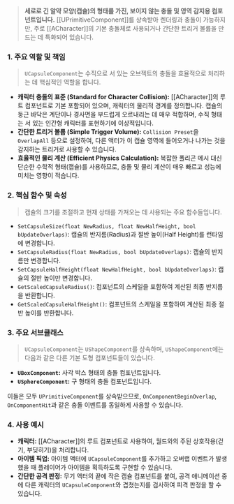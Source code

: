 > **세로로 긴 알약 모양(캡슐)의 형태를 가진, 보이지 않는 충돌 및 영역 감지용 컴포넌트입니다.** [[UPrimitiveComponent]]를 상속받아 렌더링과 충돌이 가능하지만, 주로 [[ACharacter]]의 기본 충돌체로 사용되거나 간단한 트리거 볼륨을 만드는 데 특화되어 있습니다.

### **1. 주요 역할 및 책임**
> `UCapsuleComponent`는 수직으로 서 있는 오브젝트의 충돌을 효율적으로 처리하는 데 핵심적인 역할을 합니다.
* **캐릭터 충돌의 표준 (Standard for Character Collision):**
    [[ACharacter]]의 루트 컴포넌트로 기본 포함되어 있으며, 캐릭터의 물리적 경계를 정의합니다. 캡슐의 둥근 바닥은 계단이나 경사면을 부드럽게 오르내리는 데 매우 적합하며, 수직 형태는 서 있는 인간형 캐릭터를 표현하기에 이상적입니다.
* **간단한 트리거 볼륨 (Simple Trigger Volume):**
    `Collision Preset`을 `OverlapAll` 등으로 설정하여, 다른 액터가 이 캡슐 영역에 들어오거나 나가는 것을 감지하는 트리거로 사용할 수 있습니다.
* **효율적인 물리 계산 (Efficient Physics Calculation):**
    복잡한 폴리곤 메시 대신 단순한 수학적 형태(캡슐)를 사용하므로, 충돌 및 물리 계산이 매우 빠르고 성능에 미치는 영향이 적습니다.

### **2. 핵심 함수 및 속성**
> 캡슐의 크기를 조절하고 현재 상태를 가져오는 데 사용되는 주요 함수들입니다.
* `SetCapsuleSize(float NewRadius, float NewHalfHeight, bool bUpdateOverlaps)`:
    캡슐의 반지름(Radius)과 절반 높이(Half Height)를 런타임에 변경합니다.
* `SetCapsuleRadius(float NewRadius, bool bUpdateOverlaps)`:
    캡슐의 반지름만 변경합니다.
* `SetCapsuleHalfHeight(float NewHalfHeight, bool bUpdateOverlaps)`:
    캡슐의 절반 높이만 변경합니다.
* `GetScaledCapsuleRadius()`:
    컴포넌트의 스케일을 포함하여 계산된 최종 반지름을 반환합니다.
* `GetScaledCapsuleHalfHeight()`:
    컴포넌트의 스케일을 포함하여 계산된 최종 절반 높이를 반환합니다.

### **3. 주요 서브클래스**
> `UCapsuleComponent`는 `UShapeComponent`를 상속하며, `UShapeComponent`에는 다음과 같은 다른 기본 도형 컴포넌트들이 있습니다.
* **`UBoxComponent`:** 사각 박스 형태의 충돌 컴포넌트입니다.
* **`USphereComponent`:** 구 형태의 충돌 컴포넌트입니다.

이들은 모두 `UPrimitiveComponent`를 상속받으므로, `OnComponentBeginOverlap`, `OnComponentHit`과 같은 충돌 이벤트를 동일하게 사용할 수 있습니다.

### **4. 사용 예시**
* **캐릭터:** [[ACharacter]]의 루트 컴포넌트로 사용하여, 월드와의 주된 상호작용(걷기, 부딪히기)을 처리합니다.
* **아이템 픽업:** 아이템 액터에 `UCapsuleComponent`를 추가하고 오버랩 이벤트가 발생했을 때 플레이어가 아이템을 획득하도록 구현할 수 있습니다.
* **간단한 공격 판정:** 무기 액터의 끝에 작은 캡슐 컴포넌트를 붙여, 공격 애니메이션 중에 다른 캐릭터의 `UCapsuleComponent`와 겹쳤는지를 검사하여 피격 판정을 할 수 있습니다.
